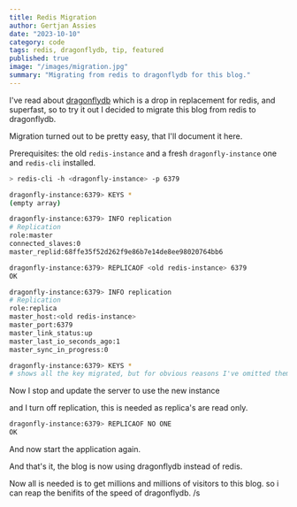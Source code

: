 ```yaml
---
title: Redis Migration
author: Gertjan Assies
date: "2023-10-10"
category: code
tags: redis, dragonflydb, tip, featured
published: true
image: "/images/migration.jpg"
summary: "Migrating from redis to dragonflydb for this blog."
---
```


I've read about [dragonflydb](https://dragonflydb.io) which is a drop in replacement for redis, and superfast, so to try it out I decided to migrate this blog from redis to dragonflydb.

Migration turned out to be pretty easy, that I'll document it here.

Prerequisites: the old `redis-instance` and a fresh `dragonfly-instance` one and `redis-cli` installed.

```bash
> redis-cli -h <dragonfly-instance> -p 6379

dragonfly-instance:6379> KEYS *
(empty array)

dragonfly-instance:6379> INFO replication
# Replication
role:master
connected_slaves:0
master_replid:68ffe35f52d262f9e86b7e14de8ee98020764bb6

dragonfly-instance:6379> REPLICAOF <old redis-instance> 6379
OK

dragonfly-instance:6379> INFO replication
# Replication
role:replica
master_host:<old redis-instance>
master_port:6379
master_link_status:up
master_last_io_seconds_ago:1
master_sync_in_progress:0

dragonfly-instance:6379> KEYS *
# shows all the key migrated, but for obvious reasons I've omitted them
```

Now I stop and update the server to use the new instance

and I turn off replication, this is needed as replica's are read only.

```bash
dragonfly-instance:6379> REPLICAOF NO ONE
OK
```

And now start the application again.

And that's it, the blog is now using dragonflydb instead of redis.

Now all is needed is to get millions and millions of visitors to this blog. so i can reap the benifits of the speed of dragonflydb. /s
